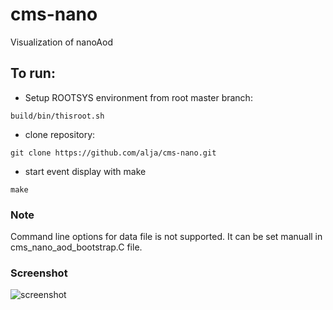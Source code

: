 # cms-nano
Visualization of nanoAod

## To run:
  * Setup ROOTSYS environment from root master branch:
  
  `build/bin/thisroot.sh`

  * clone repository:
  
  `git clone https://github.com/alja/cms-nano.git`

  * start event display with make

`make`


### Note
Command line options for data file is not supported. It can be set manuall in cms_nano_aod_bootstrap.C file.

### Screenshot
![screenshot](https://user-images.githubusercontent.com/2516492/78937920-cebbed80-7aa0-11ea-9ab9-7c8b5cd14957.png)
